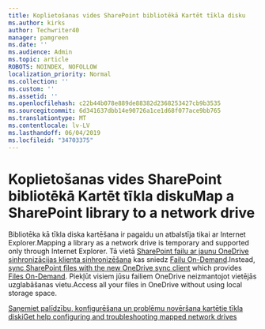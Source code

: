 ```yaml
---
title: Koplietošanas vides SharePoint bibliotēkā Kartēt tīkla disku
ms.author: kirks
author: Techwriter40
manager: pamgreen
ms.date: ''
ms.audience: Admin
ms.topic: article
ROBOTS: NOINDEX, NOFOLLOW
localization_priority: Normal
ms.collection: ''
ms.custom: ''
ms.assetid: ''
ms.openlocfilehash: c22b44b078e889de88382d2368253427cb9b3535
ms.sourcegitcommit: 6d341637dbb14e90726a1ce1d68f077ace9bb765
ms.translationtype: MT
ms.contentlocale: lv-LV
ms.lasthandoff: 06/04/2019
ms.locfileid: "34703375"
---
```

# <a name="map-a-sharepoint-library-to-a-network-drive"></a><span data-ttu-id="90cd2-102">Koplietošanas vides SharePoint bibliotēkā Kartēt tīkla disku</span><span class="sxs-lookup"><span data-stu-id="90cd2-102">Map a SharePoint library to a network drive</span></span>

<span data-ttu-id="90cd2-103">Bibliotēka kā tīkla diska kartēšana ir pagaidu un atbalstīja tikai ar Internet Explorer.</span><span class="sxs-lookup"><span data-stu-id="90cd2-103">Mapping a library as a network drive is temporary and supported only through Internet Explorer.</span></span> <span data-ttu-id="90cd2-104">Tā vietā [SharePoint failu ar jaunu OneDrive sinhronizācijas klienta sinhronizēšana](https://support.office.com/article/6de9ede8-5b6e-4503-80b2-6190f3354a88.aspx) kas sniedz [Failu On-Demand](https://support.office.com/article/0e6860d3-d9f3-4971-b321-7092438fb38e.aspx).</span><span class="sxs-lookup"><span data-stu-id="90cd2-104">Instead, [sync SharePoint files with the new OneDrive sync client](https://support.office.com/article/6de9ede8-5b6e-4503-80b2-6190f3354a88.aspx) which provides [Files On-Demand](https://support.office.com/article/0e6860d3-d9f3-4971-b321-7092438fb38e.aspx).</span></span> <span data-ttu-id="90cd2-105">Piekļūt visiem jūsu failiem OneDrive neizmantojot vietējās uzglabāšanas vietu.</span><span class="sxs-lookup"><span data-stu-id="90cd2-105">Access all your files in OneDrive without using local storage space.</span></span>
  
[<span data-ttu-id="90cd2-106">Saņemiet palīdzību, konfigurēšana un problēmu novēršana kartētie tīkla diski</span><span class="sxs-lookup"><span data-stu-id="90cd2-106">Get help configuring and troubleshooting mapped network drives</span></span>](https://go.microsoft.com/fwlink/?linkid=872946)
  

